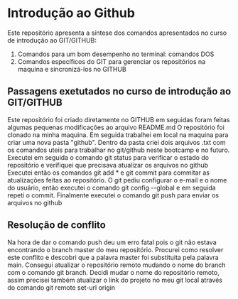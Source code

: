 # Introdução ao Github

Este repositório apresenta a síntese dos comandos apresentados no curso de introdução ao GIT/GITHUB:
1. Comandos para um bom desempenho no terminal: comandos DOS
2. Comandos específicos do GIT para gerenciar os repositórios na maquina e sincronizá-los no GITHUB

## Passagens exetutados no curso de introdução ao GIT/GITHUB
Este repositório foi criado diretamente no GITHUB em seguidas foram feitas algumas pequenas modificações ao arquivo README.md
O repositório foi clonado na minha maquina.
Em seguida trabalhei em local na maquina para criar uma nova pasta "github". Dentro da pasta criei dois arquivos .txt com os comandos uteis para trabalhar no git/github neste bootcamp e no futuro.
Executei em seguida o comando git status para verificar o estado do repositório e verifiquei que precisava atualizar os arquivos no github
Executei então os comandos git add * e git commit para commitar as atualizações feitas ao repositório. O git pediu configurar o e-mail e o nome do usuário, então executei o comando git config --global e em seguida repeti o commit.
Finalmente executei o comando git push para enviar os arquivos no github

## Resolução de conflito
Na hora de dar o comando push deu um erro fatal pois o git não estava encontrando o branch master do meu repositório. 
Procurei como resolver este conflito e descobri que a palavra master foi substituita pela palavra main. Consegui atualizar o repositório remoto mudando o nome do branch com o comando git branch.
Decidi mudar o nome do repositório remoto, assim precisei também atualizar o link do projeto no meu git local através do comando git remote set-url origin